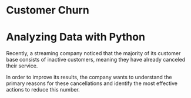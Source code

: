 # Customer Churn

# Analyzing Data with Python

Recently, a streaming company noticed that the majority of its customer base consists of inactive customers, meaning they have already canceled their service.

In order to improve its results, the company wants to understand the primary reasons for these cancellations and identify the most effective actions to reduce this number.
 
